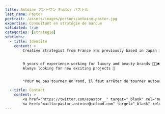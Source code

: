 ```yaml
---
title: Antoine アントワン Pastor パストル
last_name: Pastor
portrait: /assets/images/persons/antoine-pastor.jpg
expertise: Consultant en stratégie de marque
validated: true
categories: [strategie]
sections:
  - title: Identité
    content: >
        Creative strategist from France 🇫🇷 previously based in Japan 🇯🇵


        9 years of experience working for luxury and beauty brands 💎💄🛎
        Always looking for new exciting projects 🌈


        "Pour ne pas tourner en rond, il faut arrêter de tourner autour du pot"

  - title: Contact
    content: >
        <a href="https://twitter.com/apastor__" target="_blank" rel="noreferrer">Twitter</a> –
        <a href="mailto:pastor.antoine@icloud.com" target="_blank" rel="noreferrer">Mail</a>
---
```

